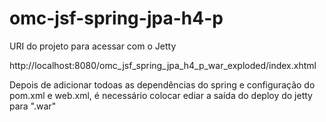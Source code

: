 # omc-jsf-spring-jpa-h4-p

URI do projeto para acessar com o Jetty

http://localhost:8080/omc_jsf_spring_jpa_h4_p_war_exploded/index.xhtml

Depois de adicionar todoas as dependências do spring e configuração do pom.xml e web.xml,
é necessário colocar ediar a saída do deploy do jetty para ".war"
